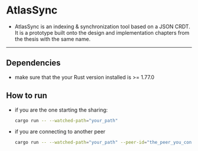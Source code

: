 # AtlasSync

- AtlasSync is an indexing & synchronization tool based on a JSON CRDT. It is a prototype built onto the design and implementation chapters from the thesis with the same name.

---

## Dependencies

- make sure that the your Rust version installed is >= 1.77.0


## How to run

- if you are the one starting the sharing:
  ```bash
  cargo run -- --watched-path="your_path"
  ```
- if you are connecting to another peer
  ```bash
  cargo run -- --watched-path="your_path" --peer-id="the_peer_you_connect_to"
  ```
